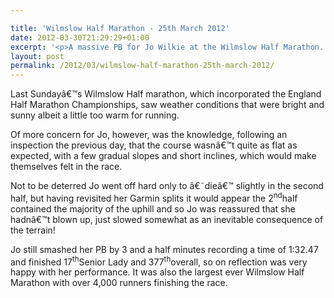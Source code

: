 ```yaml
---

title: 'Wilmslow Half Marathon - 25th March 2012'
date: 2012-03-30T21:29:29+01:00
excerpt: '<p>A massive PB for Jo Wilkie at the Wilmslow Half Marathon...</p>'
layout: post
permalink: /2012/03/wilmslow-half-marathon-25th-march-2012/
---
```

Last Sundayâ€™s Wilmslow Half marathon, which incorporated the England Half Marathon Championships, saw weather conditions that were bright and sunny albeit a little too warm for running.

Of more concern for Jo, however, was the knowledge, following an inspection the previous day, that the course wasnâ€™t quite as flat as expected, with a few gradual slopes and short inclines, which would make themselves felt in the race. 

Not to be deterred Jo went off hard only to â€˜dieâ€™ slightly in the second half, but having revisited her Garmin splits it would appear the 2<sup>nd</sup>half contained the majority of the uphill and so Jo was reassured that she hadnâ€™t blown up, just slowed somewhat as an inevitable consequence of the terrain! 

Jo still smashed her PB by 3 and a half minutes recording a time of 1:32.47 and finished 17<sup>th</sup>Senior Lady and 377<sup>th</sup>overall, so on reflection was very happy with her performance. It was also the largest ever Wilmslow Half Marathon with over 4,000 runners finishing the race.